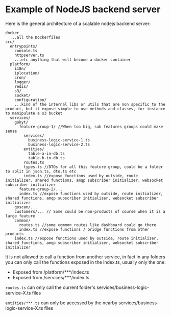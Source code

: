 # Example of NodeJS backend server

Here is the general architecture of a scalable nodejs backend server:

```
docker
  ...all the Dockerfiles
src/
  entrypoints/
    console.ts
    httpserver.ts
    ...etc anything that will become a docker container
  platform/
    i18n/
    iplocation/
    cron/
    logger/
    redis/
    s3/
    socket/
    configuration/
    ...kind of the internal libs or utils that are non specific to the product, but it expose simple to use methods and classes, for instance to manipulate a s3 bucket
  services/
    gokyt/
      feature-group-1/ //When too big, sub features groups could make sense
        services/
          business-logic-service-1.ts
          business-logic-service-2.ts
        entities/
          table-a-in-db.ts
          table-b-in-db.ts
        routes.ts
        types.ts //DTOs for all this feature group, could be a folder to split in json.ts, dto.ts etc
        index.ts //expose functions used by outside, route initializer, shared functions, amqp subscriber initializer, websocket subscriber initializer
      feature-group-2/...
      index.ts //expose functions used by outside, route initializer, shared functions, amqp subscriber initializer, websocket subscriber initializer
    goscan/...
    customers/... // Some could be non-products of course when it is a large feature
    common/
      routes.ts //some common routes like dashboard could go there
      index.ts //expose functions / bridge functions from other products
    index.ts //expose functions used by outside, route initializer, shared functions, amqp subscriber initializer, websocket subscriber initializer
```

It is not allowed to call a function from another service, in fact in any folders you can only call the functions exposed in the index.ts, usually only the one:

- Exposed from /platform/\*\*\*/index.ts
- Exposed from /services/\*\*\*/index.ts

`routes.ts` can only call the current folder's services/business-logic-service-X.ts files

`entities/***.ts` can only be accessed by the nearby services/business-logic-service-X.ts files
